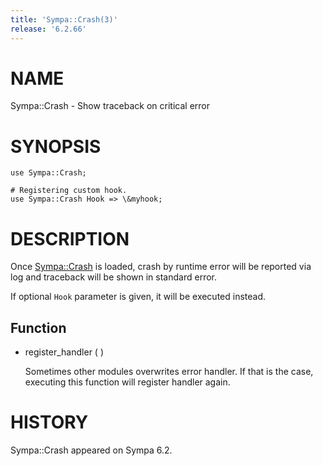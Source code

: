 ```yaml
---
title: 'Sympa::Crash(3)'
release: '6.2.66'
---
```


# NAME

Sympa::Crash - Show traceback on critical error

# SYNOPSIS

    use Sympa::Crash;
    
    # Registering custom hook.
    use Sympa::Crash Hook => \&myhook;

# DESCRIPTION

Once [Sympa::Crash](./Sympa-Crash.3.md) is loaded, crash by runtime error will be reported
via log and traceback will be shown in standard error.

If optional `Hook` parameter is given, it will be executed instead.

## Function

- register\_handler ( )

    Sometimes other modules overwrites error handler.
    If that is the case, executing this function will register handler again.

# HISTORY

Sympa::Crash appeared on Sympa 6.2.
